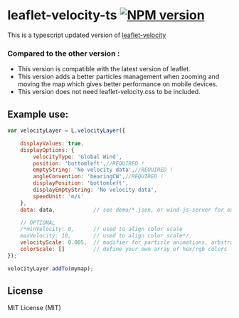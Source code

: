 # leaflet-velocity-ts [![NPM version][npm-image]][npm-url]

This is a typescript updated version of [leaflet-velocity](https://github.com/danwild/leaflet-velocity)

### Compared to the other version :
* This version is compatible with the latest version of leaflet.
* This version adds a better particles management when zooming and moving the map which gives better performance on mobile devices.
* This version does not need leaflet-velocity.css to be included.

## Example use:
```javascript
var velocityLayer = L.velocityLayer({

	displayValues: true,
	displayOptions: {
		velocityType: 'Global Wind',
		position: 'bottomleft',//REQUIRED !
		emptyString: 'No velocity data',//REQUIRED !
		angleConvention: 'bearingCW',//REQUIRED !
		displayPosition: 'bottomleft',
		displayEmptyString: 'No velocity data',
		speedUnit: 'm/s'
	},
	data: data,            // see demo/*.json, or wind-js-server for example data service

	// OPTIONAL
	/*minVelocity: 0,      // used to align color scale
	maxVelocity: 10,       // used to align color scale*/
	velocityScale: 0.005,  // modifier for particle animations, arbitrarily defaults to 0.005
	colorScale: []         // define your own array of hex/rgb colors
});

velocityLayer.addTo(mymap);
```
## License
MIT License (MIT)


[npm-image]: https://badge.fury.io/js/leaflet-velocity-ts.svg
[npm-url]: https://www.npmjs.com/package/leaflet-velocity-ts
